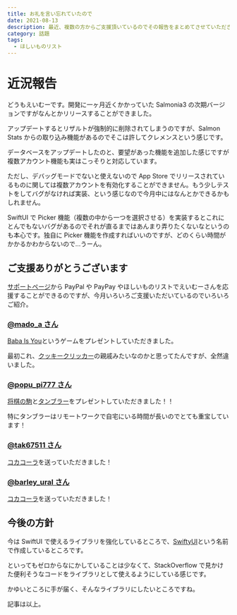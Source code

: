 ```yaml
---
title: お礼を言い忘れていたので
date: 2021-08-13
description: 最近、複数の方からご支援頂いているのでその報告をまとめてさせていただきあます
category: 話題
tags:
  - ほしいものリスト
---
```


# 近況報告

どうもえいむーです。開発に一ヶ月近くかかっていた Salmonia3 の次期バージョンですがなんとかリリースすることができました。

アップデートするとリザルトが強制的に削除されてしまうのですが、Salmon Stats からの取り込み機能があるのでそこは許してクレメンスという感じです。

データベースをアップデートしたのと、要望があった機能を追加した感じですが複数アカウント機能も実はこっそりと対応しています。

ただし、デバッグモードでないと使えないので App Store でリリースされているものに関しては複数アカウントを有効化することができません。もう少しテストをしてバグがなければ実装、という感じなので今月中にはなんとかできるかもしれません。

SwiftUI で Picker 機能（複数の中から一つを選択させる）を実装するとこれにとんでもないバグがあるのでそれが直るまではあんまり弄りたくないなというのも本心です。独自に Picker 機能を作成すればいいのですが、どのくらい時間がかかるかわからないので...うーん。

## ご支援ありがとうございます

[サポートページ](https://tkgstrator.work/support/)から PayPal や PayPay やほしいものリストでえいむーさんを応援することができるのですが、今月いろいろご支援いただいているのでいろいろご紹介。

<Amazon/>

### [@mado_a さん](https://twitter.com/mado_a)

[Baba Is You](https://store.steampowered.com/app/736260/Baba_Is_You/)というゲームをプレゼントしていただきました。

最初これ、[クッキークリッカー](https://orteil.dashnet.org/cookieclicker/)の親戚みたいなのかと思ってたんですが、全然違いました。

### [@popu_pi777 さん](https://twitter.com/popu_pi777)

[将棋の駒](https://www.amazon.co.jp/dp/B00FO693CQ)と[タンブラー](https://www.amazon.co.jp/dp/B01B44XSX6)をプレゼントしていただきました！！

特にタンブラーはリモートワークで自宅にいる時間が長いのでとても重宝しています！

### [@tak67511 さん](https://twitter.com/tak67511)

[コカコーラ](https://www.amazon.co.jp/dp/B004Y9IXZW)を送っていただきました！

### [@barley_ural さん](https://twitter.com/barley_ural)

[コカコーラ](https://www.amazon.co.jp/dp/B004Y9IXZW)を送っていただきました！

<Amazon/>

## 今後の方針

今は SwiftUI で使えるライブラリを強化しているところで、[SwiftyUI](https://github.com/tkgstrator/SwiftyUI)という名前で作成しているところです。

といってもゼロからなにかしていることは少なくて、StackOverflow で見かけた便利そうなコードをライブラリとして使えるようにしている感じです。

かゆいところに手が届く、そんなライブラリにしたいところですね。

記事は以上。

<Amazon/>

